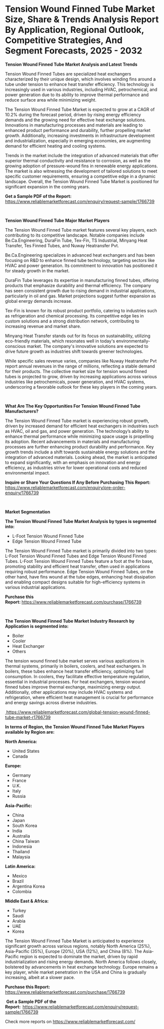 <p><h1>Tension Wound Finned Tube Market Size, Share & Trends Analysis Report By Application, Regional Outlook, Competitive Strategies, And Segment Forecasts, 2025 - 2032</h1></p><p><strong>Tension Wound Finned Tube Market Analysis and Latest Trends</strong></p>
<p><p>Tension Wound Finned Tubes are specialized heat exchangers characterized by their unique design, which involves winding fins around a tube under tension to enhance heat transfer efficiency. This technology is increasingly used in various industries, including HVAC, petrochemical, and power generation due to its ability to improve thermal performance and reduce surface area while minimizing weight.</p><p>The Tension Wound Finned Tube Market is expected to grow at a CAGR of 10.2% during the forecast period, driven by rising energy efficiency demands and the growing need for effective heat exchange solutions. Innovations in manufacturing processes and materials are leading to enhanced product performance and durability, further propelling market growth. Additionally, increasing investments in infrastructure development and industrialization, especially in emerging economies, are augmenting demand for efficient heating and cooling systems.</p><p>Trends in the market include the integration of advanced materials that offer superior thermal conductivity and resistance to corrosion, as well as the growing adoption of pressure-wound fins in renewable energy applications. The market is also witnessing the development of tailored solutions to meet specific customer requirements, ensuring a competitive edge in a dynamic landscape. Overall, the Tension Wound Finned Tube Market is positioned for significant expansion in the coming years.</p></p>
<p><strong>Get a Sample PDF of the Report:&nbsp;</strong> <a href="https://www.reliablemarketforecast.com/enquiry/request-sample/1766739?utm_campaign=1102&utm_medium=2&utm_source=Github&utm_content=ia&utm_term=27022025&utm_id=tension-wound-finned-tube">https://www.reliablemarketforecast.com/enquiry/request-sample/1766739</a></p>
<p>&nbsp;</p>
<p><strong>Tension Wound Finned Tube Major Market Players</strong></p>
<p><p>The Tension Wound Finned Tube market features several key players, each contributing to its competitive landscape. Notable companies include Be.Ca.Engineering, DuraFin Tube, Tex-Fin, TS Industrial, Minyang Heat Transfer, Tes Finned Tubes, and Nuway Heatransfer Pvt. </p><p>Be.Ca.Engineering specializes in advanced heat exchangers and has been focusing on R&D to enhance finned tube technology, targeting sectors like HVAC and power generation. Its commitment to innovation has positioned it for steady growth in the market.</p><p>DuraFin Tube leverages its expertise in manufacturing finned tubes, offering products that emphasize durability and thermal efficiency. The company has seen consistent growth due to rising demand in industrial applications, particularly in oil and gas. Market projections suggest further expansion as global energy demands increase.</p><p>Tex-Fin is known for its robust product portfolio, catering to industries such as refrigeration and chemical processing. Its competitive edge lies in custom solutions and a strong distribution network, contributing to increasing revenue and market share.</p><p>Minyang Heat Transfer stands out for its focus on sustainability, utilizing eco-friendly materials, which resonates well in today's environmentally-conscious market. The company's innovative solutions are expected to drive future growth as industries shift towards greener technologies.</p><p>While specific sales revenue varies, companies like Nuway Heatransfer Pvt report annual revenues in the range of millions, reflecting a stable demand for their products. The collective market size for tension wound finned tubes is projected to grow, driven by increasing applications across various industries like petrochemicals, power generation, and HVAC systems, underscoring a favorable outlook for these key players in the coming years.</p></p>
<p>&nbsp;</p>
<p><strong>What Are The Key Opportunities For Tension Wound Finned Tube Manufacturers?</strong></p>
<p><p>The Tension Wound Finned Tube market is experiencing robust growth, driven by increased demand for efficient heat exchangers in industries such as HVAC, oil and gas, and power generation. The technology’s ability to enhance thermal performance while minimizing space usage is propelling its adoption. Recent advancements in materials and manufacturing processes are further enhancing product durability and performance. Key growth trends include a shift towards sustainable energy solutions and the integration of advanced materials. Looking ahead, the market is anticipated to expand significantly, with an emphasis on innovation and energy efficiency, as industries strive for lower operational costs and reduced environmental impact.</p></p>
<p><strong>Inquire or Share Your Questions If Any Before Purchasing This Report:</strong> <a href="https://www.reliablemarketforecast.com/enquiry/pre-order-enquiry/1766739?utm_campaign=1102&utm_medium=2&utm_source=Github&utm_content=ia&utm_term=27022025&utm_id=tension-wound-finned-tube">https://www.reliablemarketforecast.com/enquiry/pre-order-enquiry/1766739</a></p>
<p>&nbsp;</p>
<p><strong>Market Segmentation</strong></p>
<p><strong>The Tension Wound Finned Tube Market Analysis by types is segmented into:</strong></p>
<p><ul><li>L-Foot Tension Wound Finned Tube</li><li>Edge Tension Wound Finned Tube</li></ul></p>
<p><p>The Tension Wound Finned Tube market is primarily divided into two types: L-Foot Tension Wound Finned Tubes and Edge Tension Wound Finned Tubes. L-Foot Tension Wound Finned Tubes feature a foot at the fin base, promoting stability and efficient heat transfer, often used in applications requiring robust performance. Edge Tension Wound Finned Tubes, on the other hand, have fins wound at the tube edges, enhancing heat dissipation and enabling compact designs suitable for high-efficiency systems in various industrial applications.</p></p>
<p><strong>Purchase this Report:&nbsp;</strong><a href="https://www.reliablemarketforecast.com/purchase/1766739?utm_campaign=1102&utm_medium=2&utm_source=Github&utm_content=ia&utm_term=27022025&utm_id=tension-wound-finned-tube">https://www.reliablemarketforecast.com/purchase/1766739</a></p>
<p>&nbsp;</p>
<p><strong>The Tension Wound Finned Tube Market Industry Research by Application is segmented into:</strong></p>
<p><ul><li>Boiler</li><li>Cooler</li><li>Heat Exchanger</li><li>Others</li></ul></p>
<p><p>The tension wound finned tube market serves various applications in thermal systems, primarily in boilers, coolers, and heat exchangers. In boilers, these tubes enhance heat transfer efficiency, optimizing fuel consumption. In coolers, they facilitate effective temperature regulation, essential in industrial processes. For heat exchangers, tension wound finned tubes improve thermal exchange, maximizing energy output. Additionally, other applications may include HVAC systems and refrigeration, where efficient heat management is crucial for performance and energy savings across diverse industries.</p></p>
<p><a href="https://www.reliablemarketforecast.com/global-tension-wound-finned-tube-market-r1766739?utm_campaign=1102&utm_medium=2&utm_source=Github&utm_content=ia&utm_term=27022025&utm_id=tension-wound-finned-tube">&nbsp;https://www.reliablemarketforecast.com/global-tension-wound-finned-tube-market-r1766739</a></p>
<p><strong>In terms of Region, the Tension Wound Finned Tube Market Players available by Region are:</strong></p>
<p>
    <p> <strong> North America: </strong>
        <ul>
            <li>United States</li>
            <li>Canada</li>
        </ul>
        </p> 
    <p> <strong> Europe: </strong>
        <ul>
            <li>Germany</li>
            <li>France</li>
            <li>U.K.</li>
            <li>Italy</li>
            <li>Russia</li>
        </ul>
        </p> 
    <p> <strong> Asia-Pacific: </strong>
        <ul>
            <li>China</li>
            <li>Japan</li>
            <li>South Korea</li>
            <li>India</li>
            <li>Australia</li>
            <li>China Taiwan</li>
            <li>Indonesia</li>
            <li>Thailand</li>
            <li>Malaysia</li>
        </ul>
        </p> 
    <p> <strong> Latin America: </strong>
        <ul>
            <li>Mexico</li>
            <li>Brazil</li>
            <li>Argentina Korea</li>
            <li>Colombia</li>
        </ul>
        </p> 
    <p> <strong> Middle East & Africa: </strong>
        <ul>
            <li>Turkey</li>
            <li>Saudi</li>
            <li>Arabia</li>
            <li>UAE</li>
            <li>Korea</li>
        </ul>
    </p>
    </p>
<p><p>The Tension Wound Finned Tube Market is anticipated to experience significant growth across various regions, notably North America (25%), Asia-Pacific (35%), Europe (20%), USA (12%), and China (8%). The Asia-Pacific region is expected to dominate the market, driven by rapid industrialization and rising energy demands. North America follows closely, bolstered by advancements in heat exchange technology. Europe remains a key player, while market penetration in the USA and China is gradually increasing, albeit at a slower pace.</p></p>
<p><strong>Purchase this Report: </strong><a href="https://www.reliablemarketforecast.com/purchase/1766739?utm_campaign=1102&utm_medium=2&utm_source=Github&utm_content=ia&utm_term=27022025&utm_id=tension-wound-finned-tube">https://www.reliablemarketforecast.com/purchase/1766739</a></p>
<p>&nbsp;<strong>Get a Sample PDF of the Report:&nbsp;&nbsp;</strong><a href="https://www.reliablemarketforecast.com/enquiry/request-sample/1766739?utm_campaign=1102&utm_medium=2&utm_source=Github&utm_content=ia&utm_term=27022025&utm_id=tension-wound-finned-tube">https://www.reliablemarketforecast.com/enquiry/request-sample/1766739</a></p>
<p><strong></strong></p>
<p>Check more reports on <a href="https://www.reliablemarketforecast.com/?utm_campaign=1102&utm_medium=2&utm_source=Github&utm_content=ia&utm_term=27022025&utm_id=tension-wound-finned-tube">https://www.reliablemarketforecast.com/</a></p>